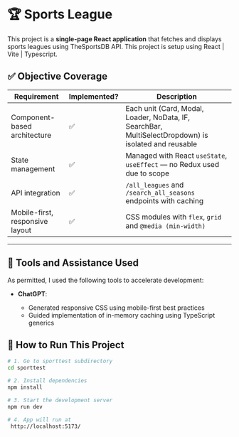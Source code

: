 # 🏆 Sports League

This project is a **single-page React application** that fetches and displays sports leagues using TheSportsDB API. This project is setup using React | Vite | Typescript.

## ✅ Objective Coverage

| Requirement                     | Implemented? | Description                                                                                          |
| ------------------------------- | ------------ | ---------------------------------------------------------------------------------------------------- |
| Component-based architecture    | ✅           | Each unit (Card, Modal, Loader, NoData, IF, SearchBar, MultiSelectDropdown) is isolated and reusable |
| State management                | ✅           | Managed with React `useState`, `useEffect` — no Redux used due to scope                              |
| API integration                 | ✅           | `/all_leagues` and `/search_all_seasons` endpoints with caching                                      |
| Mobile-first, responsive layout | ✅           | CSS modules with `flex`, `grid` and `@media (min-width)`                                             |

---

## 🧠 Tools and Assistance Used

As permitted, I used the following tools to accelerate development:

- **ChatGPT**:

  - Generated responsive CSS using mobile-first best practices
  - Guided implementation of in-memory caching using TypeScript generics

## 🚀 How to Run This Project

```bash
# 1. Go to sporttest subdirectory
cd sporttest

# 2. Install dependencies
npm install

# 3. Start the development server
npm run dev

# 4. App will run at
 http://localhost:5173/
```
